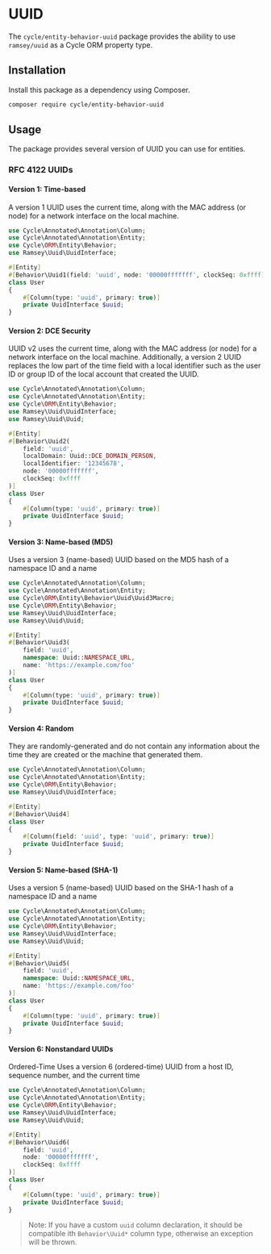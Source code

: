 # UUID

The `cycle/entity-behavior-uuid` package provides the ability to use `ramsey/uuid` as a Cycle ORM property type.

## Installation

Install this package as a dependency using Composer.

```bash
composer require cycle/entity-behavior-uuid
```

## Usage

The package provides several version of UUID you can use for entities.

### RFC 4122 UUIDs

#### Version 1: Time-based

A version 1 UUID uses the current time, along with the MAC address (or node) for a network interface on the local
machine.

```php
use Cycle\Annotated\Annotation\Column;
use Cycle\Annotated\Annotation\Entity;
use Cycle\ORM\Entity\Behavior;
use Ramsey\Uuid\UuidInterface;

#[Entity]
#[Behavior\Uuid1(field: 'uuid', node: '00000fffffff', clockSeq: 0xffff)]
class User
{
    #[Column(type: 'uuid', primary: true)]
    private UuidInterface $uuid;
}
```

#### Version 2: DCE Security

UUID v2 uses the current time, along with the MAC address (or node) for a network interface on the local machine.
Additionally, a version 2 UUID replaces the low part of the time field with a local identifier such as the user ID or
group ID of the local account that created the UUID.

```php
use Cycle\Annotated\Annotation\Column;
use Cycle\Annotated\Annotation\Entity;
use Cycle\ORM\Entity\Behavior;
use Ramsey\Uuid\UuidInterface;
use Ramsey\Uuid\Uuid;

#[Entity]
#[Behavior\Uuid2(
    field: 'uuid',
    localDomain: Uuid::DCE_DOMAIN_PERSON, 
    localIdentifier: '12345678', 
    node: '00000fffffff', 
    clockSeq: 0xffff
)]
class User
{
    #[Column(type: 'uuid', primary: true)]
    private UuidInterface $uuid;
}
```

#### Version 3: Name-based (MD5)

Uses a version 3 (name-based) UUID based on the MD5 hash of a namespace ID and a name

```php
use Cycle\Annotated\Annotation\Column;
use Cycle\Annotated\Annotation\Entity;
use Cycle\ORM\Entity\Behavior\Uuid\Uuid3Macro;
use Cycle\ORM\Entity\Behavior;
use Ramsey\Uuid\UuidInterface;
use Ramsey\Uuid\Uuid;

#[Entity]
#[Behavior\Uuid3(
    field: 'uuid',
    namespace: Uuid::NAMESPACE_URL,
    name: 'https://example.com/foo'
)]
class User
{
    #[Column(type: 'uuid', primary: true)]
    private UuidInterface $uuid;
}
```

#### Version 4: Random

They are randomly-generated and do not contain any information about the time they are created or the machine that
generated them.

```php
use Cycle\Annotated\Annotation\Column;
use Cycle\Annotated\Annotation\Entity;
use Cycle\ORM\Entity\Behavior;
use Ramsey\Uuid\UuidInterface;

#[Entity]
#[Behavior\Uuid4]
class User
{
    #[Column(field: 'uuid', type: 'uuid', primary: true)]
    private UuidInterface $uuid;
}
```

#### Version 5: Name-based (SHA-1)

Uses a version 5 (name-based) UUID based on the SHA-1 hash of a namespace ID and a name

```php
use Cycle\Annotated\Annotation\Column;
use Cycle\Annotated\Annotation\Entity;
use Cycle\ORM\Entity\Behavior;
use Ramsey\Uuid\UuidInterface;
use Ramsey\Uuid\Uuid;

#[Entity]
#[Behavior\Uuid5(
    field: 'uuid', 
    namespace: Uuid::NAMESPACE_URL, 
    name: 'https://example.com/foo'
)]
class User
{
    #[Column(type: 'uuid', primary: true)]
    private UuidInterface $uuid;
}
```

#### Version 6: Nonstandard UUIDs

Ordered-Time Uses a version 6 (ordered-time) UUID from a host ID, sequence number, and the current time

```php
use Cycle\Annotated\Annotation\Column;
use Cycle\Annotated\Annotation\Entity;
use Cycle\ORM\Entity\Behavior;
use Ramsey\Uuid\UuidInterface;
use Ramsey\Uuid\Uuid;

#[Entity]
#[Behavior\Uuid6(
    field: 'uuid', 
    node: '00000fffffff', 
    clockSeq: 0xffff
)]
class User
{
    #[Column(type: 'uuid', primary: true)]
    private UuidInterface $uuid;
}
```

> Note: If you have a custom `uuid` column declaration, it should be compatible ith `Behavior\Uuid*` column type, 
> otherwise an exception will be thrown.
